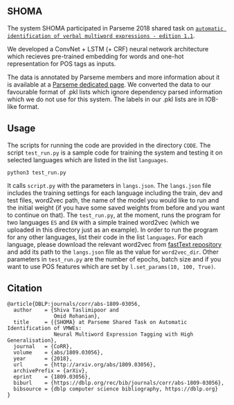 ## SHOMA
The system SHOMA participated in Parseme 2018 shared task on [`automatic identification of verbal multiword expressions - edition 1.1`](http://multiword.sourceforge.net/PHITE.php?sitesig=CONF&page=CONF_04_LAW-MWE-CxG_2018___lb__COLING__rb__&subpage=CONF_40_Shared_Task).

We developed a ConvNet + LSTM (+ CRF) neural network architecture which recieves pre-trained embedding for words and one-hot representation for POS tags as inputs.

The data is annotated by Parseme members and more information about it is available at a [Parseme dedicated page](http://parsemefr.lif.univ-mrs.fr/parseme-st-guidelines/1.1/). We converted the data to our favourable format of .pkl lists which ignore dependency parsed information which we do not use for this system. The labels in our .pkl lists are in IOB-like format.


## Usage
The scripts for running the code are provided in the directory `CODE`. The script `test_run.py` is a sample code for training the system and testing it on selected languages which are listed in the list `languages`. 

`python3 test_run.py`

It calls `script.py` with the parameters in `langs.json`. The `langs.json` file includes the training settings for each language including the train, dev and test files, word2vec path, the name of the model you would like to run and the initial weight (if you have some saved weights from before and you want to continue on that).
The `test_run.py`, at the moment, runs the program for two languages `ES` and `EN` with a simple trained word2vec (which we uploaded in this directory just as an example). 
In order to run the program for any other languages, list their code in the list `languages`. 
For each language, please download the relevant word2vec from [fastText repository](https://github.com/facebookresearch/fastText/blob/master/pretrained-vectors.md) and add its path to the `langs.json` file as the value for `word2vec_dir`. 
Other parameters in `test_run.py` are the number of epochs, batch size and if you want to use POS features which are set by `l.set_params(10, 100, True)`. 

## Citation

    @article{DBLP:journals/corr/abs-1809-03056,
      author    = {Shiva Taslimipoor and
                   Omid Rohanian},
      title     = {{SHOMA} at Parseme Shared Task on Automatic Identification of VMWEs:
                   Neural Multiword Expression Tagging with High Generalisation},
      journal   = {CoRR},
      volume    = {abs/1809.03056},
      year      = {2018},
      url       = {http://arxiv.org/abs/1809.03056},
      archivePrefix = {arXiv},
      eprint    = {1809.03056},
      biburl    = {https://dblp.org/rec/bib/journals/corr/abs-1809-03056},
      bibsource = {dblp computer science bibliography, https://dblp.org}
    }

